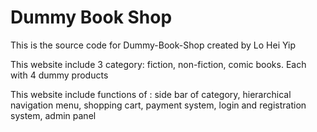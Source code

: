 # Dummy Book Shop

This is the source code for Dummy-Book-Shop created by Lo Hei Yip

This website include 3 category: fiction, non-fiction, comic books. 
Each with 4 dummy products 

This website include functions of : side bar of category, hierarchical navigation menu, shopping cart, payment system, login and registration system, admin panel
